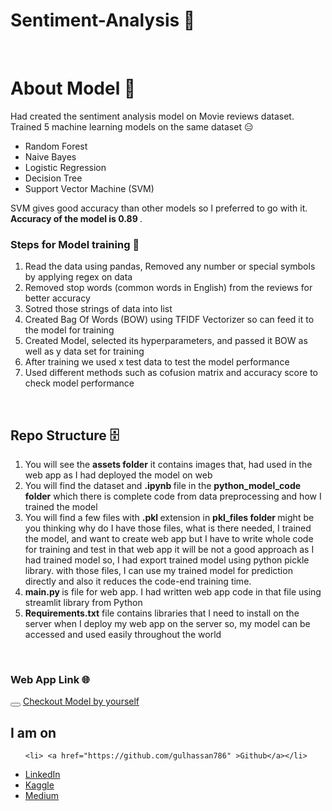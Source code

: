 # Sentiment-Analysis 🙂
<br>
<h1> About Model 🤖</h1>
Had created the sentiment analysis model on <bold> Movie reviews dataset</bold>. Trained 5 machine learning models on the same dataset 😑
<ul> 
  <li> Random Forest </li>
   <li> Naive Bayes </li>
   <li> Logistic Regression </li>
   <li> Decision Tree </li>
   <li> Support Vector Machine (SVM) </li>
</ul>


SVM gives good accuracy than other models so I preferred to go with it. <b>Accuracy of the model is 0.89 </b>.
<h3>Steps for Model training 🦾</h3>
<ol> 
  <li> Read the data using pandas, Removed any number or special symbols by applying regex on data</li>
   <li>Removed stop words (common words in English) from the reviews for better accuracy </li>
   <li>Sotred those strings of data into list</li>
   <li> Created Bag Of Words (BOW) using TFIDF Vectorizer so can feed it to the model for training </li>
   <li>Created Model, selected its hyperparameters, and passed it BOW as well as y data set for training </li>
   <li>After training we used x test data to test the model performance</li>
   <li>Used different methods such as cofusion matrix and accuracy score to check model performance</li>
</ol>

<br>
<h2> Repo Structure 🗄️ </h2>

<ol> 
  <li> You will see the <b> assets folder</b> it contains images that, had used in the web app as I had deployed the model on web</li>
  <li>You will find the dataset and <b>.ipynb </b> file in the <b>python_model_code folder</b> which there is complete code from data preprocessing and how I trained the model</li>
  <li>You will find a few files with <b> .pkl </b> extension in <b> pkl_files folder </b> might be you thinking why do I have those files, what is there needed, I trained the model, and want to create web app but I have to write whole code for training and test in that web app it will be not a good approach as I had trained model so, I had export trained model using python pickle library. with those files, I can use my trained model for prediction directly and also it reduces the code-end training time. </li>
  <li> <b> main.py </b> is file for web app. I had written  web app code in that file using streamlit library from Python </li>
  <li> <b>Requirements.txt</b> file contains libraries that I need to install on the server when I deploy my web app on the server so, my model can be accessed and used easily throughout the world </li>
</ol>

<br>
<h3> Web App Link 🌐</h3>
<button her> </button>
<a href="https://sentiment-detection.streamlit.app">Checkout Model by yourself </a>

<h2>I am on</h2>

<ul>

    <li> <a href="https://github.com/gulhassan786" >Github</a></li>
 <li> <a href="https://www.linkedin.com/in/gul-hassan-7b188b202/">LinkedIn</a></li>
  <li> <a href="https://www.kaggle.com/hassangul">Kaggle</a></li>
 <li> <a href="https://medium.com/@gulhassanh49">Medium</a></li> 
 
 </ul>
